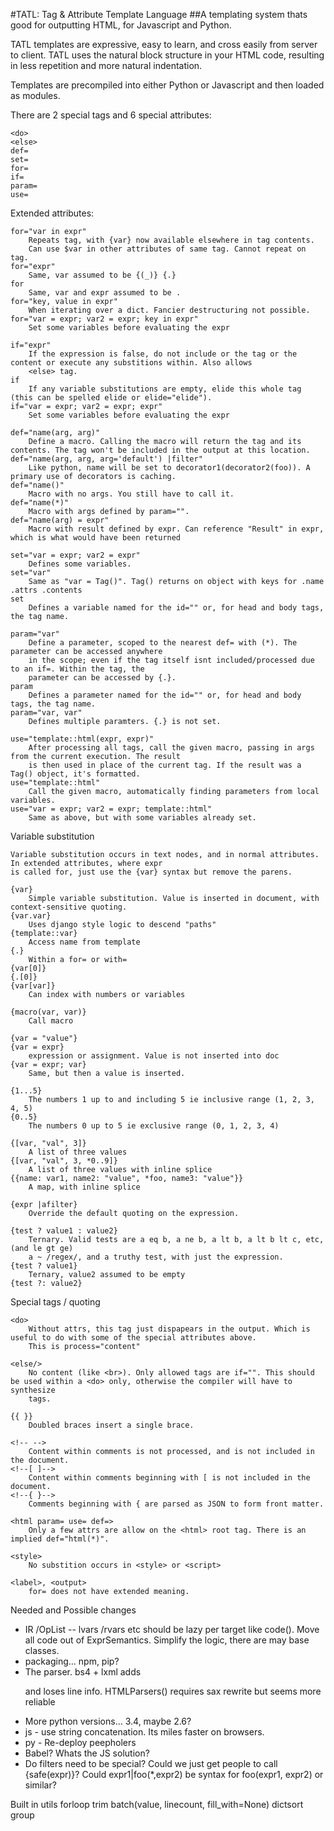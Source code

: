 #TATL: Tag & Attribute Template Language
##A templating system thats good for outputting HTML, for Javascript and Python.

TATL templates are expressive, easy to learn, and cross easily from 
server to client. TATL uses the natural block structure in your HTML code, 
resulting in less repetition and more natural indentation.

Templates are precompiled into either Python or Javascript and then loaded 
as modules.

There are 2 special tags and 6 special attributes:

	<do> 
	<else>
	def=
	set=
	for=
	if=
	param=
	use=

Extended attributes:

	for="var in expr"
		Repeats tag, with {var} now available elsewhere in tag contents.
		Can use $var in other attributes of same tag. Cannot repeat on tag.
	for="expr"
		Same, var assumed to be {(_)} {.}
	for
		Same, var and expr assumed to be . 
	for="key, value in expr"
		When iterating over a dict. Fancier destructuring not possible.
	for="var = expr; var2 = expr; key in expr"
		Set some variables before evaluating the expr
				
	if="expr"
		If the expression is false, do not include or the tag or the content or execute any substitions within. Also allows 
		<else> tag.
	if
		If any variable substitutions are empty, elide this whole tag (this can be spelled elide or elide="elide").
	if="var = expr; var2 = expr; expr"
		Set some variables before evaluating the expr
	
	def="name(arg, arg)"
		Define a macro. Calling the macro will return the tag and its contents. The tag won't be included in the output at this location.
	def="name(arg, arg, arg='default') |filter"
		Like python, name will be set to decorator1(decorator2(foo)). A primary use of decorators is caching.
	def="name()"
		Macro with no args. You still have to call it.
	def="name(*)"
		Macro with args defined by param="".
	def="name(arg) = expr"
		Macro with result defined by expr. Can reference "Result" in expr, which is what would have been returned

	set="var = expr; var2 = expr"
		Defines some variables.
	set="var"
		Same as "var = Tag()". Tag() returns on object with keys for .name .attrs .contents
	set 
		Defines a variable named for the id="" or, for head and body tags, the tag name.
		
	param="var"
		Define a parameter, scoped to the nearest def= with (*). The parameter can be accessed anywhere 
		in the scope; even if the tag itself isnt included/processed due to an if=. Within the tag, the 
		parameter can be accessed by {.}.
	param
		Defines a parameter named for the id="" or, for head and body tags, the tag name.
	param="var, var"
		Defines multiple paramters. {.} is not set.
		
	use="template::html(expr, expr)"
		After processing all tags, call the given macro, passing in args from the current execution. The result
		is then used in place of the current tag. If the result was a Tag() object, it's formatted.
	use="template::html"
		Call the given macro, automatically finding parameters from local variables.
	use="var = expr; var2 = expr; template::html"
		Same as above, but with some variables already set.
		

Variable substitution

	Variable substitution occurs in text nodes, and in normal attributes. In extended attributes, where expr 
	is called for, just use the {var} syntax but remove the parens.
	
	{var}
		Simple variable substitution. Value is inserted in document, with context-sensitive quoting.
	{var.var}
		Uses django style logic to descend "paths"
	{template::var}
		Access name from template
	{.}
		Within a for= or with=
	{var[0]}
	{.[0]}
	{var[var]}
		Can index with numbers or variables
				
	{macro(var, var)}
		Call macro
		
	{var = "value"}
	{var = expr}
		expression or assignment. Value is not inserted into doc
	{var = expr; var}
		Same, but then a value is inserted.
	
	{1...5}
		The numbers 1 up to and including 5 ie inclusive range (1, 2, 3, 4, 5)
	{0..5}
		The numbers 0 up to 5 ie exclusive range (0, 1, 2, 3, 4)
		
	{[var, "val", 3]}
		A list of three values
	{[var, "val", 3, *0..9]}
		A list of three values with inline splice
	{{name: var1, name2: "value", *foo, name3: "value"}}
		A map, with inline splice
		
	{expr |afilter}
		Override the default quoting on the expression. 
	
	{test ? value1 : value2}
		Ternary. Valid tests are a eq b, a ne b, a lt b, a lt b lt c, etc, (and le gt ge)
		a ~ /regex/, and a truthy test, with just the expression. 
	{test ? value1}
		Ternary, value2 assumed to be empty
	{test ?: value2} 


Special tags / quoting

	<do>
		Without attrs, this tag just dispapears in the output. Which is useful to do with some of the special attributes above.
		This is process="content"
		
	<else/>
		No content (like <br>). Only allowed tags are if="". This should be used within a <do> only, otherwise the compiler will have to synthesize 
		tags.

	{{ }}
		Doubled braces insert a single brace.

	<!-- --> 
		Content within comments is not processed, and is not included in the document.
	<!--[ ]--> 
		Content within comments beginning with [ is not included in the document.
	<!--{ }-->
		Comments beginning with { are parsed as JSON to form front matter.
		
	<html param= use= def=>
		Only a few attrs are allow on the <html> root tag. There is an implied def="html(*)".
		
	<style>
		No substition occurs in <style> or <script>
		
	<label>, <output>
		for= does not have extended meaning.

Needed and Possible changes

* IR /OpList -- lvars /rvars etc should be lazy per target like code(). Move all code out of ExprSemantics. Simplify the logic, there are may base classes.
* packaging... npm, pip?
* The parser. bs4 + lxml adds <html><body><p> and loses line info. HTMLParsers() requires sax rewrite but seems more reliable  
* More python versions... 3.4, maybe 2.6?
* js - use string concatenation. Its miles faster on browsers.
* py - Re-deploy peepholers
* Babel? Whats the JS solution?
* Do filters need to be special? Could we just get people to call {safe(expr)}? Could expr1|foo(*,expr2) be syntax for foo(expr1, expr2) or similar? 

Built in utils
	forloop
	trim
	batch(value, linecount, fill_with=None)
	dictsort
	group
